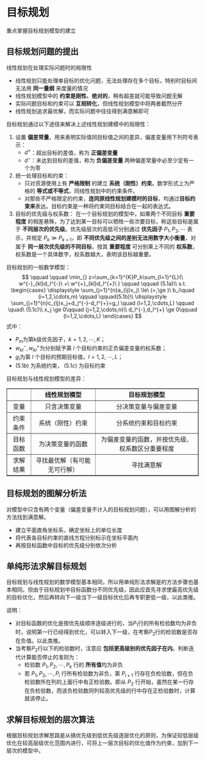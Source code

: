 # 目标规划
重点掌握目标规划模型的建立
## 目标规划问题的提出
线性规划在处理实际问题时的局限性
- 线性规划只能处理单目标的优化问题，无法处理存在多个目标，特别时目标间无法用 **同一量纲** 来度量的情况
- 线性规划模型中的 **约束是刚性、绝对的**，稍有超差就可能导致问题无解
- 实际问题目标和约束可以 **互相转化**，但线性规划模型中将两者截然分开
- 线性规划追求最优解，而实际问题中往往得到满意解即可

目标规划通过以下途径来解决上述线性规划建模中的局限性：
1. 设置 **偏差常量**，用来表明实际值同目标值之间的差异，偏差变量用下列符号表示：
   - $d^{+}$：超出目标的差值，称为 **正偏差变量**
   - $d^{-}$：未达到目标的差值，称为 **负偏差变量**
   两种偏差常量中必至少定有一个为零
2. 统一处理目标和约束：
   - 只对资源使用上有 **严格限制** 的建立 **系统（刚性）约束**。数学形式上为严格的 **等式或不等式**，同线性规划中的约束条件。
   - 对那些不严格限定的约束，**连同原线性规划建模时的目标**，均通过**目标约束来**表达。目标约束是一种将约束同目标结合在一起的表达式。
3. 目标的优先级与权系数：
   在一个目标规划的模型中，如果两个不同目标 **重要程度** 的相差悬殊，为了达到某一目标可以牺牲一些次要目标，称这些目标是属于 **不同层次的优先级**。优先级层次的高低可分别通过 **优先因子** $P_1,P_2,\cdots$ 表示，并规定 $P_k \gg P_{k+1}$，即 **不同优先级之间的差别无法用数字大小衡量**，对属于 **同一层次优先级的不同目标**，按其 **重要程度** 可分别乘上不同的 **权系数**，权系数是一个具体数字，权系数越大，表明该目标越重要。

目标规划的一般数学模型：
$$
\qquad \qquad \min_{} z=\sum_{k=1}^{K}P_k\sum_{l=1}^{L}(\ w^{-}_{kl}d_l^{-}\ +\ w^{+}_{kl}d_l^{+}\ ) \qquad \qquad (5.1a)\\
s.t. \begin{cases}
    \displaystyle \sum_{j=1}^{n}a_{ij}x_j\ \le\ (=,\ge )\ b_i\quad (i=1,2,\cdots,m) \qquad \qquad(5.1b)\\
    \displaystyle \sum_{j=1}^{n}c_{lj}x_j+d_j^{-}-d_l^{+}=g_l \quad (l=1,2,\cdots,L) \qquad \quad\ (5.1c)\\
    x_j \ge 0\qquad (j=1,2,\cdots,n)\\
    d_l^{-},d_l^{+} \ge 0\qquad (l=1,2,\cdots,L)
\end{cases}
$$
式中：
- $P_m$为第k级优先因子，$k=1,2,\cdots,K$；
- $w^{-}_{kl},w^{+}_{kl}$为分别赋予第 *l* 个目标约束的正负偏差变量的权系数；
- $g_l$为第 *l* 个目标的预期目标值，$l=1,2,\cdots,L$；
- $(5.1b)$ 为系统约束， $(5.1c)$ 为目标约束

目标规划与线性规划模型的差异：
<table  border="1" style="margin: auto；" width='80%'>
    <tr>
        <td></td>
        <td style="text-align:center"><b>线性规划模型</b></td>
        <td style="text-align:center"><b>目标规划模型</b></td>
    </tr>
    <tr>
        <td style="text-align:center">变量</td>
        <td style="text-align:center">只含决策变量</td>
        <td style="text-align:center">分决策变量与偏差变量</td>
    </tr>
    <tr>
        <td style="text-align:center">约束条件</td>
        <td style="text-align:center">系统（刚性）约束</td>
        <td style="text-align:center">分系统约束和目标约束</td>
    </tr>
    <tr>
        <td style="text-align:center">目标函数</td>
        <td style="text-align:center">为决策变量的函数</td>
        <td style="text-align:center">为偏差变量的函数，并按优先级、权系数区分重要程度</td>
    </tr>
    <tr>
        <td style="text-align:center">求解结果</td>
        <td style="text-align:center">寻找最优解（有可能无可行解）</td>
        <td style="text-align:center">寻找满意解</td>
    </tr>
</table>

## 目标规划的图解分析法
对模型中只含有两个变量（偏差变量不计入的目标规划问题），可以用图解分析的方法找到满意解。
- 建立平面直角坐标系，确定坐标上的单位长度
- 将代表各目标约束的直线方程分别标示在坐标平面内
- 再按目标函数中目标的优先级分别依次分析

## 单纯形法求解目标规划
目标规划与线性规划的数学模型基本相同，所以用单纯形法求解是的方法步骤也基本相同。但由于目标规划中目标函数分不同优先级，因此应首先寻求使最高优先级的目标优化，然后再转向下一级当下一级目标优化后再专职更低一级，以此类推。

说明：
- 对目标函数的优化是按优先级顺序逐级进行的，当$P_1$行的所有检验数均为非负时，说明第一行已经得到优化，可以转入下一级，在考察$P_2$行的检验数是否存在负值。以此类推。
- 当考察$P_2$行以下的检验数时，注意应 **包括更高级别的优先因子在内**。判断迭代计算能否停止的准则为：
  - 检验数 $P_1,P_2,\cdots,P_k$ 行的 **所有值**均为非负
  - 若 $P_1,P_2,\cdots,P_i$ 行所有检验数为非负，第 $P_{i+1}$ 行存在负检验数，但在负检验数所在列的上面行中有正检验数。即从 $P_2$ 行开始，虽然在某一行存在负检验数，而该负检验数同列较高优先级的行中存在正检验数时，计算就该停止。

## 求解目标规划的层次算法
根据目标规划求解思路是从搞优先级到低优先级逐层优化的原则，为保证较低层级优化在较高层级优化范围内进行，可将上一层次目标的优化值作为约束，加到下一层次的模型中。


